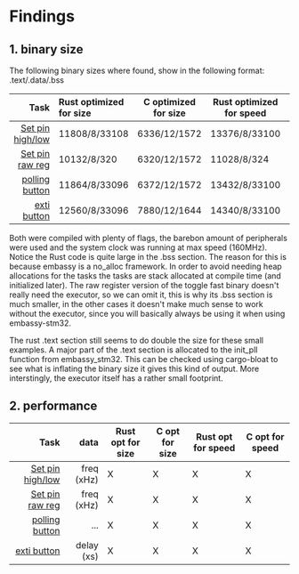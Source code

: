 # Findings

## 1. binary size

The following binary sizes where found, show in the following format: .text/.data/.bss

|                                                        Task | Rust optimized for size | C optimized for size | Rust optimized for speed | C optimized for speed |
| ----------------------------------------------------------: | :---------------------- | -------------------- | ------------------------ | --------------------- |
|    [Set pin high/low](./stm32u5/app/src/bin/toggle_fast.rs) | 11808/8/33108           | 6336/12/1572         | 13376/8/33100            | 7048/12/1572          |
| [Set pin raw reg](./stm32u5/app/src/bin/toggle_fast_raw.rs) | 10132/8/320             | 6320/12/1572         | 11028/8/324              | 7032/12/1572          |
|      [polling button](./stm32u5/app/src/bin/btn_polling.rs) | 11864/8/33096           | 6372/12/1572         | 13432/8/33100            | 7096/12/1572          |
|       [exti button](./stm32u5/app/src/bin/btn_interrupt.rs) | 12560/8/33096           | 7880/12/1644         | 14340/8/33100            | 8704/12/1644          |

Both were compiled with plenty of flags, the barebon amount of peripherals were used and the system clock was running at max speed (160MHz). Notice the Rust code is quite large in the .bss section. The reason for this is because embassy is a no_alloc framework. In order to avoid needing heap allocations for the tasks the tasks are stack allocated at compile time (and initialized later). The raw register version of the toggle fast binary doesn't really need the executor, so we can omit it, this is why its .bss section is much smaller, in the other cases it doesn't make much sense to work without the executor, since you will basically always be using it when using embassy-stm32.

The rust .text section still seems to do double the size for these small examples. A major part of the .text section is allocated to the init_pll function from embassy_stm32. This can be checked using cargo-bloat to see what is inflating the binary size it gives this kind of output. More interstingly, the executor itself has a rather small footprint.

## 2. performance

|                                                        Task |       data | Rust opt for size | C opt for size | Rust opt for speed | C opt for speed |
| ----------------------------------------------------------: | ---------: | ----------------- | -------------- | ------------------ | --------------- |
|    [Set pin high/low](./stm32u5/app/src/bin/toggle_fast.rs) | freq (xHz) | X                 | X              | X                  | X               |
| [Set pin raw reg](./stm32u5/app/src/bin/toggle_fast_raw.rs) | freq (xHz) | X                 | X              | X                  | X               |
|      [polling button](./stm32u5/app/src/bin/btn_polling.rs) |        ... | X                 | X              | X                  | X               |
|       [exti button](./stm32u5/app/src/bin/btn_interrupt.rs) | delay (xs) | X                 | X              | X                  | X               |
